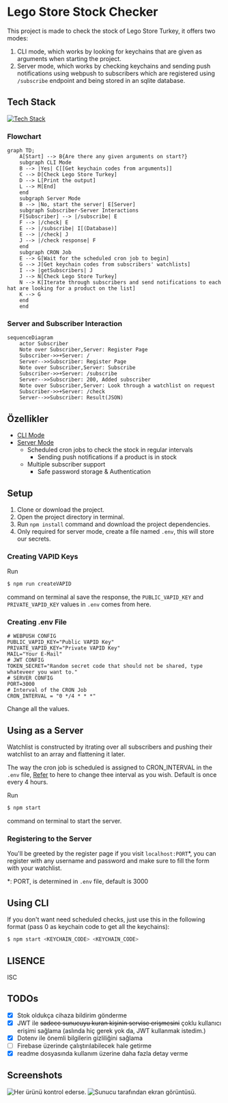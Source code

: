 # Lego Store Stock Checker
This project is made to check the stock of Lego Store Turkey, it offers two modes:
1. CLI mode, which works by looking for keychains that are given as arguments when starting the project.
2. Server mode, which works by checking keychains and sending push notifications using webpush to subscribers which are registered using `/subscribe` endpoint and being stored in an sqlite database.

## Tech Stack
[![Tech Stack](https://skillicons.dev/icons?i=nodejs,express,sqlite)](https://skillicons.dev)

### Flowchart
```mermaid
graph TD;
    A[Start] --> B{Are there any given arguments on start?}
    subgraph CLI Mode
    B --> |Yes| C[[Get keychain codes from arguments]]
    C --> D[Check Lego Store Turkey]
    D --> L[Print the output]
    L --> M[End]
    end
    subgraph Server Mode
    B --> |No, start the server| E[Server]
    subgraph Subscriber-Server Interactions
    F[Subscriber] --> |/subscribe| E
    F --> |/check| E
    E --> |/subscribe| I[(Database)]
    E --> |/check| J
    J --> |/check response| F
    end
    subgraph CRON Job
    E --> G[Wait for the scheduled cron job to begin]
    G --> J[Get keychain codes from subscribers' watchlists]
    I --> |getSubscribers| J
    J --> N[Check Lego Store Turkey]
    N --> K[Iterate through subscribers and send notifications to each hat are looking for a product on the list]
    K --> G
    end
    end
```
### Server and Subscriber Interaction
```mermaid
sequenceDiagram
    actor Subscriber
    Note over Subscriber,Server: Register Page
    Subscriber->>+Server: /
    Server-->>Subscriber: Register Page
    Note over Subscriber,Server: Subscribe
    Subscriber->>+Server: /subscribe
    Server-->>Subscriber: 200, Added subscriber
    Note over Subscriber,Server: Look through a watchlist on request
    Subscriber->>+Server: /check
    Server-->>Subscriber: Result(JSON)
```

## Özellikler
- [CLI Mode](https://github.com/yussufbiyik/lego-store-stock-checker?tab=readme-ov-file#using-cli)
- [Server Mode](https://github.com/yussufbiyik/lego-store-stock-checker?tab=readme-ov-file#using-as-a-server)
    - Scheduled cron jobs to check the stock in regular intervals
        - Sending push notifications if a product is in stock
    - Multiple subscriber support
        - Safe password storage & Authentication

## Setup
1. Clone or download the project.
2. Open the project directory in terminal.
3. Run `npm install` command and download the project dependencies.
4. Only required for server mode, create a file named `.env`, this will store our secrets.

### Creating VAPID Keys
Run
```bash
$ npm run createVAPID
```
command on terminal al save the response, the `PUBLIC_VAPID_KEY` and `PRIVATE_VAPID_KEY` values in `.env` comes from here.

### Creating .env File
```env
# WEBPUSH CONFIG
PUBLIC_VAPID_KEY="Public VAPID Key" 
PRIVATE_VAPID_KEY="Private VAPID Key"
MAIL="Your E-Mail"
# JWT CONFIG
TOKEN_SECRET="Random secret code that should not be shared, type whateveer you want to."
# SERVER CONFIG
PORT=3000
# Interval of the CRON Job
CRON_INTERVAL = "0 */4 * * *"
```
Change all the values.

## Using as a Server
Watchlist is constructed by itrating over all subscribers and pushing their watchlist to an array and flattening it later.

The way the cron job is scheduled is assigned to CRON_INTERVAL in the `.env` file, [Refer](https://www.npmjs.com/package/node-cron#cron-syntax) to here to change thee interval as you wish.
Default is once every 4 hours. 

Run
```bash
$ npm start
``` 
command on terminal to start the server.

### Registering to the Server
You'll be greeted by the register page if you visit `localhost:PORT`*, you can register with any username and password and make sure to fill the form with your watchlist.

*: PORT, is determined in `.env` file, default is 3000

## Using CLI
If you don't want need scheduled checks, just use this in the following format (pass 0 as keychain code to get all the keychains):
```bash
$ npm start <KEYCHAIN_CODE> <KEYCHAIN_CODE>
``` 

## LISENCE
ISC

## TODOs
- [X] Stok oldukça cihaza bildirim gönderme
- [X] JWT ile ~~sadece sunucuyu kuran kişinin servise erişmesini~~ çoklu kullanıcı erişimi sağlama (aslında hiç gerek yok da, JWT kullanmak istedim.)
- [X] Dotenv ile önemli bilgilerin gizliliğini sağlama
- [ ] Firebase üzerinde çalıştırılabilecek hale getirme
- [X] readme dosyasında kullanım üzerine daha fazla detay verme

## Screenshots
![Her ürünü kontrol ederse.](screenshots/cli.png)
![Sunucu tarafından ekran görüntüsü.](screenshots/serverside.png)
